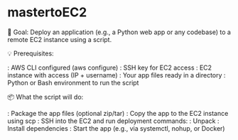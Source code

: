 # mastertoEC2
🔧 Goal:
   Deploy an application (e.g., a Python web app or any codebase) to a remote EC2 instance using a script.

💡 Prerequisites:

  : AWS CLI configured (aws configure)
  : SSH key for EC2 access
  : EC2 instance with access (IP + username)
  : Your app files ready in a directory
  : Python or Bash environment to run the script 

📦 What the script will do:

  : Package the app files (optional zip/tar)
  : Copy the app to the EC2 instance using scp
  : SSH into the EC2 and run deployment commands:
  : Unpack
  : Install dependencies
  : Start the app (e.g., via systemctl, nohup, or Docker)
